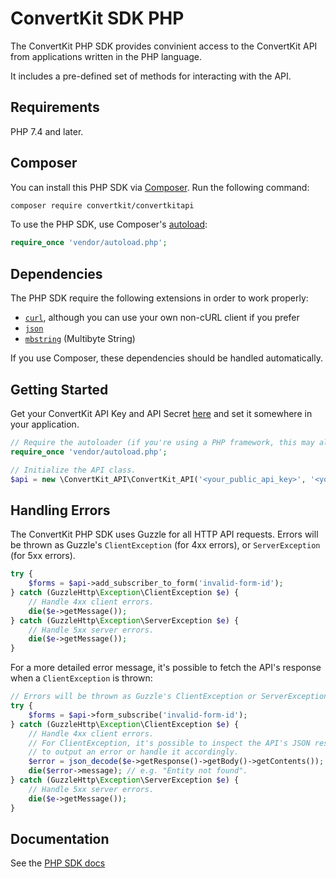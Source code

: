 # ConvertKit SDK PHP

The ConvertKit PHP SDK provides convinient access to the ConvertKit API from applications written in the PHP language.

It includes a pre-defined set of methods for interacting with the API.

## Requirements

PHP 7.4 and later.

## Composer

You can install this PHP SDK via [Composer](http://getcomposer.org/). Run the following command:

```bash
composer require convertkit/convertkitapi
```

To use the PHP SDK, use Composer's [autoload](https://getcomposer.org/doc/01-basic-usage.md#autoloading):

```php
require_once 'vendor/autoload.php';
```

## Dependencies

The PHP SDK require the following extensions in order to work properly:

-   [`curl`](https://secure.php.net/manual/en/book.curl.php), although you can use your own non-cURL client if you prefer
-   [`json`](https://secure.php.net/manual/en/book.json.php)
-   [`mbstring`](https://secure.php.net/manual/en/book.mbstring.php) (Multibyte String)

If you use Composer, these dependencies should be handled automatically.

## Getting Started

Get your ConvertKit API Key and API Secret [here](https://app.convertkit.com/account/edit) and set it somewhere in your application.

```php
// Require the autoloader (if you're using a PHP framework, this may already be done for you).
require_once 'vendor/autoload.php';

// Initialize the API class.
$api = new \ConvertKit_API\ConvertKit_API('<your_public_api_key>', '<your_secret_api_key>');
```

## Handling Errors

The ConvertKit PHP SDK uses Guzzle for all HTTP API requests.  Errors will be thrown as Guzzle's `ClientException` (for 4xx errors),
or `ServerException` (for 5xx errors).

```php
try {
	$forms = $api->add_subscriber_to_form('invalid-form-id');
} catch (GuzzleHttp\Exception\ClientException $e) {
	// Handle 4xx client errors.
    die($e->getMessage());
} catch (GuzzleHttp\Exception\ServerException $e) {
	// Handle 5xx server errors.
	die($e->getMessage());
}
```

For a more detailed error message, it's possible to fetch the API's response when a `ClientException` is thrown:

```php
// Errors will be thrown as Guzzle's ClientException or ServerException.
try {
	$forms = $api->form_subscribe('invalid-form-id');
} catch (GuzzleHttp\Exception\ClientException $e) {
	// Handle 4xx client errors.
	// For ClientException, it's possible to inspect the API's JSON response
	// to output an error or handle it accordingly.
    $error = json_decode($e->getResponse()->getBody()->getContents());
    die($error->message); // e.g. "Entity not found".
} catch (GuzzleHttp\Exception\ServerException $e) {
	// Handle 5xx server errors.
	die($e->getMessage());
}
```

## Documentation

See the [PHP SDK docs](./docs/classes/ConvertKit_API/ConvertKit_API.md) 